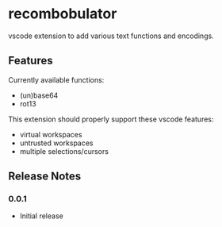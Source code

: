# recombobulator

vscode extension to add various text functions and encodings.

## Features

Currently available functions:

* (un)base64
* rot13

This extension should properly support these vscode features:

* virtual workspaces
* untrusted workspaces
* multiple selections/cursors

## Release Notes

### 0.0.1

* Initial release
